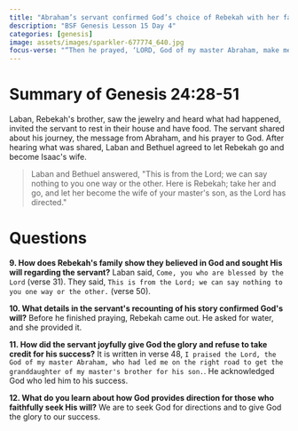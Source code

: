 ```yaml
---
title: "Abraham’s servant confirmed God’s choice of Rebekah with her family"
description: "BSF Genesis Lesson 15 Day 4"
categories: [genesis]
image: assets/images/sparkler-677774_640.jpg
focus-verse: "“Then he prayed, ‘LORD, God of my master Abraham, make me successful today, and show kindness to my master Abraham.’” – Genesis 24:12"
---
```


# Summary of Genesis 24:28-51

Laban, Rebekah's brother, saw the jewelry and heard what had happened, invited the servant to rest in their house and have food. The servant shared about his journey, the message from Abraham, and his prayer to God. After hearing what was shared, Laban and Bethuel agreed to let Rebekah go and become Isaac's wife.

> Laban and Bethuel answered, "This is from the Lord; we can say nothing to you one way or the other. Here is Rebekah; take her and go, and let her become the wife of your master's son, as the Lord has directed."

# Questions

**9. How does Rebekah's family show they believed in God and sought His will regarding the servant?** Laban said, `Come, you who are blessed by the Lord` (verse 31). They said, `This is from the Lord; we can say nothing to you one way or the other.` (verse 50). 

**10. What details in the servant's recounting of his story confirmed God's will?** Before he finished praying, Rebekah came out. He asked for water, and she provided it.

**11. How did the servant joyfully give God the glory and refuse to take credit for his success?** It is written in verse 48, `I praised the Lord, the God of my master Abraham, who had led me on the right road to get the granddaughter of my master's brother for his son.`. He acknowledged God who led him to his success.

**12. What do you learn about how God provides direction for those who faithfully seek His will?** We are to seek God for directions and to give God the glory to our success.
